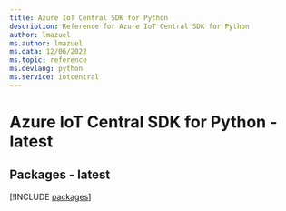 ```yaml
---
title: Azure IoT Central SDK for Python
description: Reference for Azure IoT Central SDK for Python
author: lmazuel
ms.author: lmazuel
ms.data: 12/06/2022
ms.topic: reference
ms.devlang: python
ms.service: iotcentral
---
```

# Azure IoT Central SDK for Python - latest
## Packages - latest
[!INCLUDE [packages](iot-central-index.md)]